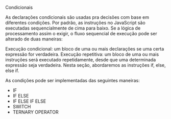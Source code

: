 Condicionais

As declarações condicionais são usadas pra decisões com base em diferentes condições. Por padrão, as instruções no JavaScript são executadas sequencialmente de cima para baixo. Se a lógica de processamento assim o exigir, o fluxo sequencial de execução pode ser alterado de duas maneiras:

Execução condicional: um bloco de uma ou mais declarações se uma certa expressão for verdadeira.
Execução repetitiva: um bloco de uma ou mais instruções será executado repetidamente, desde que uma determinada expressão seja verdadeira. Nesta seção, abordaremos as instruções if, else, else if. 

As condições pode ser implementadas das seguintes maneiras:

- IF
- IF ELSE
- IF ELSE IF ELSE
- SWITCH
- TERNARY OPERATOR

